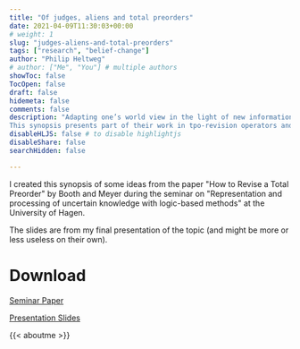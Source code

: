 ```yaml
---
title: "Of judges, aliens and total preorders"
date: 2021-04-09T11:30:03+00:00
# weight: 1
slug: "judges-aliens-and-total-preorders"
tags: ["research", "belief-change"]
author: "Philip Heltweg"
# author: ["Me", "You"] # multiple authors
showToc: false
TocOpen: false
draft: false
hidemeta: false
comments: false
description: "Adapting one’s world view in the light of new information is a central skill of intelligent agents. Total preorders are a common tool to model plausibility orderings over possible worlds in the research field of belief change. In their paper ”How to Revise a Total Preorder”, Booth and Meyer present an approach to revising preorders for iterated belief revision. Their operator is based on assigning abstract intervals of plausibility to worlds, depending on new evidence supporting them or not.
This synopsis presents part of their work in tpo-revision operators and their properties with the help of an accompanying example and additional visualisation."
disableHLJS: false # to disable highlightjs
disableShare: false
searchHidden: false

---
```


I created this synopsis of some ideas from the paper "How to Revise a Total Preorder" by Booth and Meyer during the seminar on "Representation and processing of uncertain knowledge with logic-based methods" at the University of Hagen.

The slides are from my final presentation of the topic (and might be more or less useless on their own).

# Download
[Seminar Paper](/files/of-judges-aliens-and-total-preorders.pdf)

[Presentation Slides](/files/of-judges-aliens-and-total-preorders_presentation.pdf)

{{< aboutme >}}